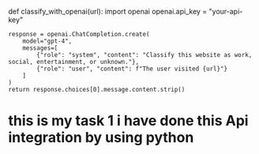 
def classify_with_openai(url):
    import openai
    openai.api_key = "your-api-key"

    response = openai.ChatCompletion.create(
        model="gpt-4",
        messages=[
            {"role": "system", "content": "Classify this website as work, social, entertainment, or unknown."},
            {"role": "user", "content": f"The user visited {url}"}
        ]
    )
    return response.choices[0].message.content.strip()

# this is my task 1 i have done this Api integration by using python 
